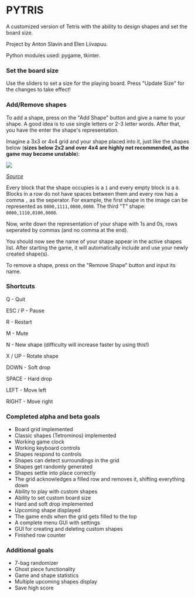 # PYTRIS

A customized version of Tetris with the ability to design shapes and set the board size.

Project by Anton Slavin and Elen Liivapuu.

Python modules used: pygame, tkinter.

### Set the board size
Use the sliders to set a size for the playing board. Press "Update Size" for the changes to take effect!

### Add/Remove shapes

To add a shape, press on the "Add Shape" button and give a name to your shape. A good idea is to use single letters or 2-3 letter words. After that, you have the enter the shape's representation.

Imagine a 3x3 or 4x4 grid and your shape placed into it, just like the shapes below (**sizes below 2x2 and over 4x4 are highly not recommended, as the game may become unstable**):

![](https://static.packt-cdn.com/products/9781849690904/graphics/0904_06_03.jpg)

*[Source](https://subscription.packtpub.com/book/game_development/9781849690904/5/ch05lvl1sec77/creating-the-tetrominoes)*

Every block that the shape occupies is a `1` and every empty block is a `0`. Blocks in a row do not have spaces between them and every row has a comma `,` as the seperator. For example, the first shape in the image can be represented as `0000,1111,0000,0000`. The third "T" shape: `0000,1110,0100,0000`.

Now, write down the representation of your shape with 1s and 0s, rows seperated by commas (and no comma at the end).

You should now see the name of your shape appear in the active shapes list. After starting the game, it will automatically include and use your newly created shape(s).

To remove a shape, press on the "Remove Shape" button and input its name.


### Shortcuts
Q - Quit

ESC / P - Pause

R - Restart

M - Mute

N - New shape (difficulty will increase faster by using this!)

X / UP - Rotate shape

DOWN - Soft drop

SPACE - Hard drop

LEFT - Move left

RIGHT - Move right

### Completed alpha and beta goals
* Board grid implemented
* Classic shapes (Tetrominos) implemented
* Working game clock
* Working keyboard controls
* Shapes respond to controls
* Shapes can detect surroundings in the grid
* Shapes get randomly generated
* Shapes settle into place correctly
* The grid acknowledges a filled row and removes it, shifting everything down
* Ability to play with custom shapes
* Ability to set custom board size
* Hard and soft drop implemented
* Upcoming shape displayed
* The game ends when the grid gets filled to the top
* A complete menu GUI with settings
* GUI for creating and deleting custom shapes
* Finished row counter

### Additional goals
* 7-bag randomizer
* Ghost piece functionality
* Game and shape statistics
* Multiple upcoming shapes display
* Save high score